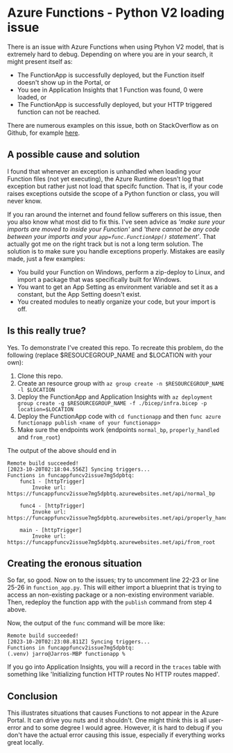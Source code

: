 # Azure Functions - Python V2 loading issue
There is an issue with Azure Functions when using Ptyhon V2 model, that is extremely hard to debug. Depending on where you are in your search, it might present itself as:
- The FunctionApp is successfully deployed, but the Function itself doesn't show up in the Portal, or
- You see in Application Insights that 1 Function was found, 0 were loaded, or
- The FunctionApp is successfully deployed, but your HTTP triggered function can not be reached. 

There are numerous examples on this issue, both on StackOverflow as on Github, for example [here](https://github.com/Azure/azure-functions-python-worker/issues/1262).

## A possible cause and solution
I found that whenever an exception is unhandled when loading your Function files (not yet executing), the Azure Runtime doesn't log that exception but rather just not load that specifc function. That is, if your code raises exceptions outside the scope of a Python function or class, you will never know. 

If you ran around the internet and found fellow sufferers on this issue, then you also know what most did to fix this. I've seen advice as _'make sure your imports are moved to inside your Function'_ and _'there cannot be any code between your imports and your `app=func.FunctionApp()` statement'_. That actually got me on the right track but is not a long term solution. The solution is to make sure you handle exceptions properly. Mistakes are easily made, just a few examples:
- You build your Function on Windows, perform a zip-deploy to Linux, and import a package that was specifically built for Windows.
- You want to get an App Setting as environment variable and set it as a constant, but the App Setting doesn't exist. 
- You created modules to neatly organize your code, but your import is off.

## Is this really true?
Yes. To demonstrate I've created this repo. To recreate this problem, do the following (replace $RESOUCEGROUP_NAME and $LOCATION with your own):
1. Clone this repo.
2. Create an resource group with `az group create -n $RESOURCEGROUP_NAME -l $LOCATION`
3. Deploy the FunctionApp and Application Insights with `az deployment group create -g $RESOURCEGROUP_NAME -f ./bicep/infra.bicep -p location=$LOCATION`
4. Deploy the FunctionApp code with `cd functionapp` and then `func azure functionapp publish <name of your functionapp>` 
5. Make sure the endpoints work (endpoints `normal_bp`, `properly_handled` and `from_root`)

The output of the above should end in
```
Remote build succeeded!
[2023-10-20T02:18:04.556Z] Syncing triggers...
Functions in funcappfuncv2issue7mg5dpbtq:
    func1 - [httpTrigger]
        Invoke url: https://funcappfuncv2issue7mg5dpbtq.azurewebsites.net/api/normal_bp

    func4 - [httpTrigger]
        Invoke url: https://funcappfuncv2issue7mg5dpbtq.azurewebsites.net/api/properly_handled

    main - [httpTrigger]
        Invoke url: https://funcappfuncv2issue7mg5dpbtq.azurewebsites.net/api/from_root
```

## Creating the eronous situation
So far, so good. Now on to the issues; try to uncomment line 22-23 or line 25-26 in `function_app.py`. This will either import a blueprint that is trying to access an non-existing package or a non-existing environment variable. Then, redeploy the function app with the `publish` command from step 4 above.

Now, the output of the `func` command will be more like:
```
Remote build succeeded!
[2023-10-20T02:23:08.811Z] Syncing triggers...
Functions in funcappfuncv2issue7mg5dpbtq:
(.venv) jarro@Jarros-MBP functionapp % 
```
If you go into Application Insights, you will a record in the `traces` table with something like 'Initializing function HTTP routes No HTTP routes mapped'.

## Conclusion
This illustrates situations that causes Functions to not appear in the Azure Portal. It can drive you nuts and it shouldn't. One might think this is all user-error and to some degree I would agree. However, it is hard to debug if you don't have the actual error causing this issue, especially if everything works great locally. 